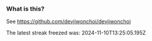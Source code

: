 
### What is this?

See https://github.com/devjiwonchoi/devjiwonchoi

The latest streak freezed was: 2024-11-10T13:25:05.195Z
